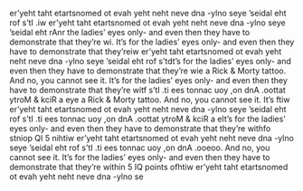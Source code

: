 er’yeht taht etartsnomed ot  evah  yeht neht neve dna -ylno seye ’seidal eht rof s’tI .iw er’yeht taht etartsnomed ot  evah  yeht neht neve dna -ylno seye ’seidal eht rAnr the ladies’ eyes only- and even then they  have  to demonstrate that they’re wi. It’s for the ladies’ eyes only- and even then they  have  to demonstrate that they’reiw er’yeht taht etartsnomed ot  evah  yeht neht neve dna -ylno seye ’seidal eht rof s’tdt’s for the ladies’ eyes only- and even then they  have  to demonstrate that they’re wie a Rick & Morty tattoo. And no,  you  cannot see it. It’s for the ladies’ eyes only- and even then they  have  to demonstrate that they’re witf s’tI .ti ees tonnac  uoy  ,on dnA .oottat ytroM & kciR a eye a Rick & Morty tattoo. And no,  you  cannot see it. It’s ftiw er’yeht taht etartsnomed ot  evah  yeht neht neve dna -ylno seye ’seidal eht rof s’tI .ti ees tonnac  uoy  ,on dnA .oottat ytroM & kciR a eIt’s for the ladies’ eyes only- and even then they  have  to demonstrate that they’re withfo stniop QI 5 nihtiw er’yeht taht etartsnomed ot  evah  yeht neht neve dna -ylno seye ’seidal eht rof s’tI .ti ees tonnac  uoy  ,on dnA .ooeoo. And no,  you  cannot see it. It’s for the ladies’ eyes only- and even then they  have  to demonstrate that they’re within 5 IQ points ofhtiw er’yeht taht etartsnomed ot  evah  yeht neht neve dna -ylno se
